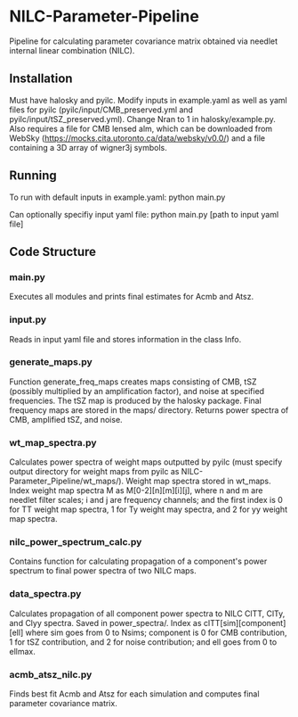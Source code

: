 # NILC-Parameter-Pipeline
Pipeline for calculating parameter covariance matrix obtained via needlet internal linear combination (NILC).

## Installation 
Must have halosky and pyilc. Modify inputs in example.yaml as well as yaml files for pyilc (pyilc/input/CMB_preserved.yml and pyilc/input/tSZ_preserved.yml). Change Nran to 1 in halosky/example.py. Also requires a file for CMB lensed alm, which can be downloaded from WebSky (https://mocks.cita.utoronto.ca/data/websky/v0.0/) and a file containing a 3D array of wigner3j symbols.

## Running
To run with default inputs in example.yaml:
python main.py 

Can optionally specifiy input yaml file:
python main.py [path to input yaml file]

## Code Structure

### main.py
Executes all modules and prints final estimates for Acmb and Atsz.

### input.py
Reads in input yaml file and stores information in the class Info.

### generate_maps.py
Function generate_freq_maps creates maps consisting of CMB, tSZ (possibly multiplied by an amplification factor), and noise at specified frequencies. The tSZ map is produced by the halosky package. Final frequency maps are stored in the maps/ directory. Returns power spectra of CMB, amplified tSZ, and noise.

### wt_map_spectra.py
Calculates power spectra of weight maps outputted by pyilc (must specify output directory for weight maps from pyilc as NILC-Parameter_Pipeline/wt_maps/). Weight map spectra stored in wt_maps. Index weight map spectra M as M[0-2][n][m][i][j], where n and m are needlet filter scales; i and j are frequency channels; and the first index is 0 for TT weight map spectra, 1 for Ty weight may spectra, and 2 for yy weight map spectra.

### nilc_power_spectrum_calc.py
Contains function for calculating propagation of a component's power spectrum to final power spectra of two NILC maps.

### data_spectra.py
Calculates propagation of all component power spectra to NILC ClTT, ClTy, and Clyy spectra. Saved in power_spectra/. Index as clTT[sim][component][ell] where sim goes from 0 to Nsims; component is 0 for CMB contribution, 1 for tSZ contribution, and 2 for noise contribution; and ell goes from 0 to ellmax.

### acmb_atsz_nilc.py
Finds best fit Acmb and Atsz for each simulation and computes final parameter covariance matrix.
